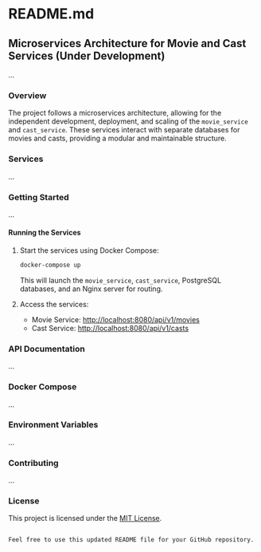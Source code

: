 # README.md

## Microservices Architecture for Movie and Cast Services (Under Development)

...

### Overview

The project follows a microservices architecture, allowing for the independent development, deployment, and scaling of the `movie_service` and `cast_service`. These services interact with separate databases for movies and casts, providing a modular and maintainable structure.

### Services

...

### Getting Started

...

#### Running the Services

1. Start the services using Docker Compose:

   ```bash
   docker-compose up
   ```

   This will launch the `movie_service`, `cast_service`, PostgreSQL databases, and an Nginx server for routing.

2. Access the services:

   - Movie Service: [http://localhost:8080/api/v1/movies](http://localhost:8080/api/v1/movies)
   - Cast Service: [http://localhost:8080/api/v1/casts](http://localhost:8080/api/v1/casts)

### API Documentation

...

### Docker Compose

...

### Environment Variables

...

### Contributing

...

### License

This project is licensed under the [MIT License](LICENSE).
```

Feel free to use this updated README file for your GitHub repository.
